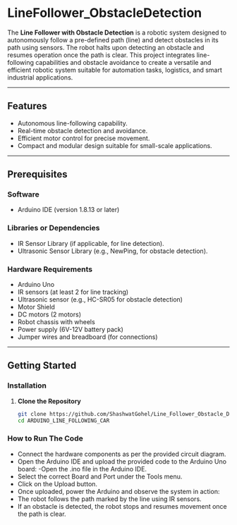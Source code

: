 # **LineFollower_ObstacleDetection**

The **Line Follower with Obstacle Detection** is a robotic system designed to autonomously follow a pre-defined path (line) and detect obstacles in its path using sensors. The robot halts upon detecting an obstacle and resumes operation once the path is clear. This project integrates line-following capabilities and obstacle avoidance to create a versatile and efficient robotic system suitable for automation tasks, logistics, and smart industrial applications.

---

## **Features**
- Autonomous line-following capability.
- Real-time obstacle detection and avoidance.
- Efficient motor control for precise movement.
- Compact and modular design suitable for small-scale applications.

---

## **Prerequisites**

### **Software**
- Arduino IDE (version 1.8.13 or later)

### **Libraries or Dependencies**
- IR Sensor Library (if applicable, for line detection).
- Ultrasonic Sensor Library (e.g., NewPing, for obstacle detection).

### **Hardware Requirements**
- Arduino Uno  
- IR sensors (at least 2 for line tracking)  
- Ultrasonic sensor (e.g., HC-SR05 for obstacle detection)  
- Motor Shield  
- DC motors (2 motors)  
- Robot chassis with wheels  
- Power supply (6V-12V battery pack)  
- Jumper wires and breadboard (for connections)  

---

## **Getting Started**

### **Installation**
1. **Clone the Repository**  
   ```bash
   git clone https://github.com/ShashwatGohel/Line_Follower_Obstacle_Detection
   cd ARDUINO_LINE_FOLLOWING_CAR

### **How to Run The Code**

   - Connect the hardware components as per the provided circuit diagram.
   - Open the Arduino IDE and upload the provided code to the Arduino Uno board:
   -Open the .ino file in the Arduino IDE.
   - Select the correct Board and Port under the Tools menu.
   - Click on the Upload button.
   - Once uploaded, power the Arduino and observe the system in action:
   - The robot follows the path marked by the line using IR sensors.
   - If an obstacle is detected, the robot stops and resumes movement once the path is clear.
